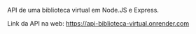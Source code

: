  API de uma biblioteca virtual em Node.JS e Express.

Link da API na web: https://api-biblioteca-virtual.onrender.com
